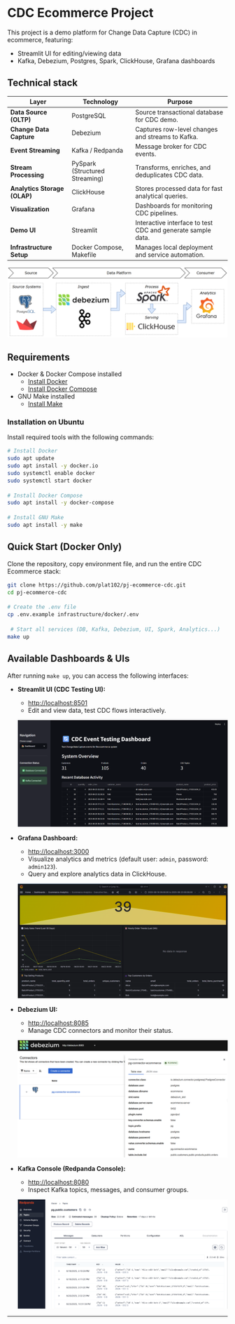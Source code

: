 # CDC Ecommerce Project

This project is a demo platform for Change Data Capture (CDC) in ecommerce, featuring:

- Streamlit UI for editing/viewing data
- Kafka, Debezium, Postgres, Spark, ClickHouse, Grafana dashboards

## Technical stack


| **Layer**                    | **Technology**           | **Purpose**                                           |
| ---------------------------------- | ------------------------------ | ----------------------------------------------------------- |
| **Data Source (OLTP)**       | PostgreSQL                     | Source transactional database for CDC demo.                 |
| **Change Data Capture**      | Debezium                       | Captures row-level changes and streams to Kafka.            |
| **Event Streaming**          | Kafka / Redpanda               | Message broker for CDC events.                              |
| **Stream Processing**        | PySpark (Structured Streaming) | Transforms, enriches, and deduplicates CDC data.            |
| **Analytics Storage (OLAP)** | ClickHouse                     | Stores processed data for fast analytical queries.          |
| **Visualization**            | Grafana                        | Dashboards for monitoring CDC pipelines.                    |
| **Demo UI**                  | Streamlit                      | Interactive interface to test CDC and generate sample data. |
| **Infrastructure Setup**   | Docker Compose, Makefile       | Manages local deployment and service automation.            |

![1760612911844](image/README/1760612911844.png)

## Requirements

- Docker & Docker Compose installed
	- [Install Docker](https://docs.docker.com/get-docker/)
	- [Install Docker Compose](https://docs.docker.com/compose/install/)
- GNU Make installed
  - [Install Make](https://www.gnu.org/software/make/)

### Installation on Ubuntu

Install required tools with the following commands:

```bash
# Install Docker
sudo apt update
sudo apt install -y docker.io
sudo systemctl enable docker
sudo systemctl start docker

# Install Docker Compose
sudo apt install -y docker-compose

# Install GNU Make
sudo apt install -y make
```

## Quick Start (Docker Only)

Clone the repository, copy environment file, and run the entire CDC Ecommerce stack:

```bash
git clone https://github.com/plat102/pj-ecommerce-cdc.git
cd pj-ecommerce-cdc

# Create the .env file
cp .env.example infrastructure/docker/.env

 # Start all services (DB, Kafka, Debezium, UI, Spark, Analytics...)
make up
```

## Available Dashboards & UIs

After running `make up`, you can access the following interfaces:

- **Streamlit UI (CDC Testing UI):**

  - [http://localhost:8501](http://localhost:8501)
  - Edit and view data, test CDC flows interactively.

  ![Streamlit UI](docs/images/streamlit-ui.png)
- **Grafana Dashboard:**

  - [http://localhost:3000](http://localhost:3000)
  - Visualize analytics and metrics (default user: `admin`, password: `admin123`).
  - Query and explore analytics data in ClickHouse.

  ![Grafana Dashboard](docs/images/grafana.png)
- **Debezium UI:**

  - [http://localhost:8085](http://localhost:8085)
  - Manage CDC connectors and monitor their status.

  ![Debezium UI](docs/images/debezium-ui.png)
- **Kafka Console (Redpanda Console):**

  - [http://localhost:8080](http://localhost:8080)
  - Inspect Kafka topics, messages, and consumer groups.

  ![Kafka Console](docs/images/kafka-console.png)

---
